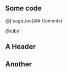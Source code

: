 ## Some code

@[:page_toc](## Contents)

@[ruby](../includes/ruby_with_hashmarks.rb)

## A Header

## Another
